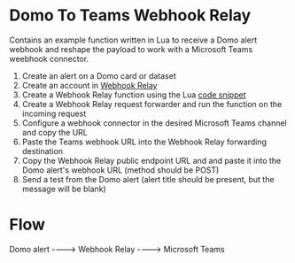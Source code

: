 # Domo To Teams Webhook Relay

Contains an example function written in Lua to receive a Domo alert webhook and reshape the payload to work with a Microsoft Teams weebhook connector.

1. Create an alert on a Domo card or dataset
1. Create an account in [Webhook Relay](https://webhookrelay.com/)
1. Create a Webhook Relay function using the Lua [code snippet](https://github.com/ikathegreat/DomoToTeamsWebhookRelay/blob/main/DomoToTeamsWebhookRelay.lua)
1. Create a Webhook Relay request forwarder and run the function on the incoming request
1. Configure a webhook connector in the desired Microsoft Teams channel and copy the URL
1. Paste the Teams webhook URL into the Webhook Relay forwarding destination
1. Copy the Webhook Relay public endpoint URL and and paste it into the Domo alert's webhook URL (method should be POST)
1. Send a test from the Domo alert (alert title should be present, but the message will be blank)

# Flow
Domo alert ----> Webhook Relay ----> Microsoft Teams
